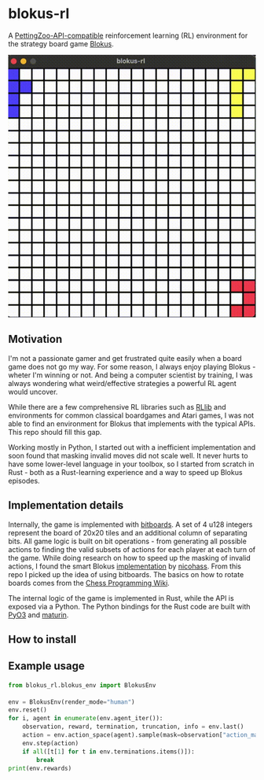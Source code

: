 # blokus-rl
A [PettingZoo-API-compatible](https://pettingzoo.farama.org) reinforcement learning (RL) environment for the strategy board game [Blokus](https://en.wikipedia.org/wiki/Blokus).

![blokus-rl](blokus_episode.gif)

## Motivation
I'm not a passionate gamer and get frustrated quite easily when a board game does not go my way. For some reason, I always enjoy playing Blokus - wheter I'm winning or not. And being a computer scientist by training, I was always wondering what weird/effective strategies a powerful RL agent would uncover.

While there are a few comprehensive RL libraries such as [RLlib](https://docs.ray.io/en/latest/rllib/index.html) and environments for common classical boardgames and Atari games, I was not able to find an environment for Blokus that implements with the typical APIs. This repo should fill this gap.

Working mostly in Python, I started out with a inefficient implementation and soon found that masking invalid moves did not scale well.
It never hurts to have some lower-level language in your toolbox, so I started from scratch in Rust - both as a Rust-learning experience and a way to speed up Blokus episodes.

## Implementation details
Internally, the game is implemented with [bitboards](https://www.chessprogramming.org/Bitboards). A set of 4 u128 integers represent the board of 20x20 tiles and an additional column of separating bits. All game logic is built on bit operations - from generating all possible actions to finding the valid subsets of actions for each player at each turn of the game.
While doing research on how to speed up the masking of invalid actions, I found the smart Blokus [implementation](https://github.com/nikohass/rust-socha2021) by [nicohass](https://github.com/nikohass). From this repo I picked up the idea of using bitboards. The basics on how to rotate boards comes from the [Chess Programming Wiki](https://www.chessprogramming.org/Flipping_Mirroring_and_Rotating).

The internal logic of the game is implemented in Rust, while the API is exposed via a Python. The Python bindings for the Rust code are built with [PyO3](https://pyo3.rs/) and [maturin](https://www.maturin.rs).

## How to install

## Example usage

```python
from blokus_rl.blokus_env import BlokusEnv

env = BlokusEnv(render_mode="human")
env.reset()
for i, agent in enumerate(env.agent_iter()):
    observation, reward, termination, truncation, info = env.last()
    action = env.action_space(agent).sample(mask=observation["action_mask"])
    env.step(action)
    if all([t[1] for t in env.terminations.items()]):
        break
print(env.rewards)
```